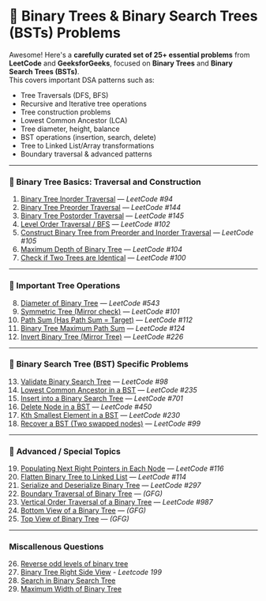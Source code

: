 # 🌳 Binary Trees & Binary Search Trees (BSTs) Problems

Awesome! Here's a **carefully curated set of 25+ essential problems** from **LeetCode** and **GeeksforGeeks**, focused on **Binary Trees** and **Binary Search Trees (BSTs)**.  
This covers important DSA patterns such as:

- Tree Traversals (DFS, BFS)
- Recursive and Iterative tree operations
- Tree construction problems
- Lowest Common Ancestor (LCA)
- Tree diameter, height, balance
- BST operations (insertion, search, delete)
- Tree to Linked List/Array transformations
- Boundary traversal & advanced patterns

---

### 🌿 Binary Tree Basics: Traversal and Construction

1. [Binary Tree Inorder Traversal](https://leetcode.com/problems/binary-tree-inorder-traversal/) — _LeetCode #94_
2. [Binary Tree Preorder Traversal](https://leetcode.com/problems/binary-tree-preorder-traversal/) — _LeetCode #144_
3. [Binary Tree Postorder Traversal](https://leetcode.com/problems/binary-tree-postorder-traversal/) — _LeetCode #145_
4. [Level Order Traversal / BFS](https://leetcode.com/problems/binary-tree-level-order-traversal/) — _LeetCode #102_
5. [Construct Binary Tree from Preorder and Inorder Traversal](https://leetcode.com/problems/construct-binary-tree-from-preorder-and-inorder-traversal/) — _LeetCode #105_
6. [Maximum Depth of Binary Tree](https://leetcode.com/problems/maximum-depth-of-binary-tree/) — _LeetCode #104_
7. [Check if Two Trees are Identical](https://leetcode.com/problems/same-tree/) — _LeetCode #100_

---

### 🌳 Important Tree Operations

8. [Diameter of Binary Tree](https://leetcode.com/problems/diameter-of-binary-tree/) — _LeetCode #543_
9. [Symmetric Tree (Mirror check)](https://leetcode.com/problems/symmetric-tree/) — _LeetCode #101_
10. [Path Sum (Has Path Sum = Target)](https://leetcode.com/problems/path-sum/) — _LeetCode #112_
11. [Binary Tree Maximum Path Sum](https://leetcode.com/problems/binary-tree-maximum-path-sum/) — _LeetCode #124_
12. [Invert Binary Tree (Mirror Tree)](https://leetcode.com/problems/invert-binary-tree/) — _LeetCode #226_

---

### 🌱 **Binary Search Tree (BST) Specific Problems**

13. [Validate Binary Search Tree](https://leetcode.com/problems/validate-binary-search-tree/) — _LeetCode #98_
14. [Lowest Common Ancestor in a BST](https://leetcode.com/problems/lowest-common-ancestor-of-a-binary-search-tree/) — _LeetCode #235_
15. [Insert into a Binary Search Tree](https://leetcode.com/problems/insert-into-a-binary-search-tree/) — _LeetCode #701_
16. [Delete Node in a BST](https://leetcode.com/problems/delete-node-in-a-bst/) — _LeetCode #450_
17. [Kth Smallest Element in a BST](https://leetcode.com/problems/kth-smallest-element-in-a-bst/) — _LeetCode #230_
18. [Recover a BST (Two swapped nodes)](https://leetcode.com/problems/recover-binary-search-tree/) — _LeetCode #99_

---

### 🍃 **Advanced / Special Topics**

19. [Populating Next Right Pointers in Each Node](https://leetcode.com/problems/populating-next-right-pointers-in-each-node/) — _LeetCode #116_
20. [Flatten Binary Tree to Linked List](https://leetcode.com/problems/flatten-binary-tree-to-linked-list/) — _LeetCode #114_
21. [Serialize and Deserialize Binary Tree](https://leetcode.com/problems/serialize-and-deserialize-binary-tree/) — _LeetCode #297_
22. [Boundary Traversal of Binary Tree](https://www.geeksforgeeks.org/boundary-traversal-of-binary-tree/) — _(GFG)_
23. [Vertical Order Traversal of a Binary Tree](https://leetcode.com/problems/vertical-order-traversal-of-a-binary-tree/) — _LeetCode #987_
24. [Bottom View of a Binary Tree](https://www.geeksforgeeks.org/bottom-view-binary-tree/) — _(GFG)_
25. [Top View of Binary Tree](https://www.geeksforgeeks.org/problems/top-view-of-binary-tree/1) — _(GFG)_

---

### Miscallenous Questions

26. [Reverse odd levels of binary tree](https://leetcode.com/problems/reverse-odd-levels-of-binary-tree/)
27. [Binary Tree Right Side View](https://leetcode.com/problems/binary-tree-right-side-view/description/) - _Leetcode 199_
28. [Search in Binary Search Tree](https://leetcode.com/problems/search-in-a-binary-search-tree/description/)
29. [Maximum Width of Binary Tree](https://leetcode.com/problems/maximum-width-of-binary-tree/description/)
